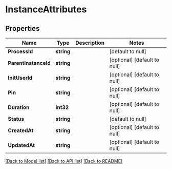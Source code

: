 # InstanceAttributes

## Properties
Name | Type | Description | Notes
------------ | ------------- | ------------- | -------------
**ProcessId** | **string** |  | [default to null]
**ParentInstanceId** | **string** |  | [optional] [default to null]
**InitUserId** | **string** |  | [optional] [default to null]
**Pin** | **string** |  | [optional] [default to null]
**Duration** | **int32** |  | [optional] [default to null]
**Status** | **string** |  | [default to null]
**CreatedAt** | **string** |  | [optional] [default to null]
**UpdatedAt** | **string** |  | [optional] [default to null]

[[Back to Model list]](../README.md#documentation-for-models) [[Back to API list]](../README.md#documentation-for-api-endpoints) [[Back to README]](../README.md)


